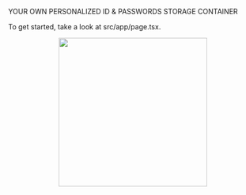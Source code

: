 YOUR OWN PERSONALIZED ID & PASSWORDS STORAGE CONTAINER

To get started, take a look at src/app/page.tsx.

<div align="center">
  <img height="300" src="https://github.com/NINJAHATTORI004/secretnotfound/1"  />
</div>
